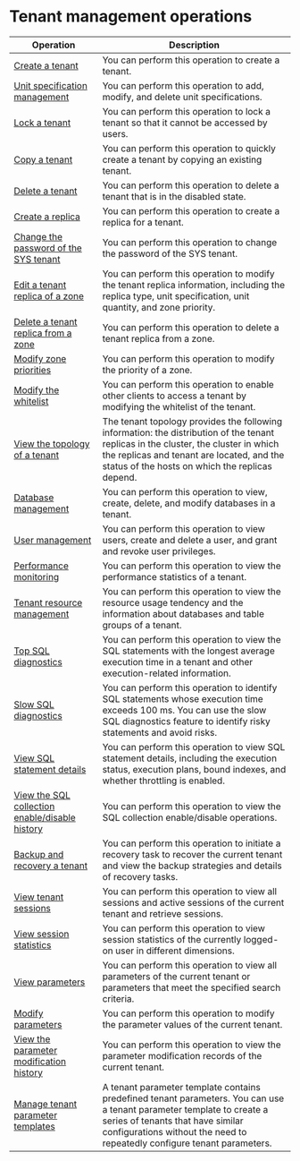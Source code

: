 # Tenant management operations

|                                              Operation                                              |                                                                                                              Description                                                                                                              |
|-----------------------------------------------------------------------------------------------------|---------------------------------------------------------------------------------------------------------------------------------------------------------------------------------------------------------------------------------------|
| [Create a tenant](2.manage-basic-tenant-operations/1.create-a-tenant-3.md)                                      | You can perform this operation to create a tenant.                                                                                                                                                                                    |
| [Unit specification management](2.manage-basic-tenant-operations/2.unit-specification-management.md)                        | You can perform this operation to add, modify, and delete unit specifications.                                                                                                                                                        |
| [Lock a tenant](2.manage-basic-tenant-operations/4.locked-tenants.md)                                        | You can perform this operation to lock a tenant so that it cannot be accessed by users.                                                                                                                                               |
| [Copy a tenant](2.manage-basic-tenant-operations/5.replication-tenant.md)                                        | You can perform this operation to quickly create a tenant by copying an existing tenant.                                                                                                                                              |
| [Delete a tenant](2.manage-basic-tenant-operations/6.delete-a-tenant.md)                                      | You can perform this operation to delete a tenant that is in the disabled state.                                                                                                                                                      |
| [Create a replica](2.manage-basic-tenant-operations/7.add-copy.md)                                     | You can perform this operation to create a replica for a tenant.                                                                                                                                                                      |
| [Change the password of the SYS tenant](2.manage-basic-tenant-operations/8.change-the-sysy-tenant-password.md)                | You can perform this operation to change the password of the SYS tenant.                                                                                                                                                              |
| [Edit a tenant replica of a zone](2.manage-basic-tenant-operations/9.edit-a-zone.md)                      | You can perform this operation to modify the tenant replica information, including the replica type, unit specification, unit quantity, and zone priority.                                                                            |
| [Delete a tenant replica from a zone](2.manage-basic-tenant-operations/10.delete-a-replica-of-a-tenant-in-a-private-zone.md)                  | You can perform this operation to delete a tenant replica from a zone.                                                                                                                                                                |
| [Modify zone priorities](2.manage-basic-tenant-operations/11.modify-a-zone-priority.md)                               | You can perform this operation to modify the priority of a zone.                                                                                                                                                                      |
| [Modify the whitelist](2.manage-basic-tenant-operations/12.modify-whitelist.md)                                 | You can perform this operation to enable other clients to access a tenant by modifying the whitelist of the tenant.                                                                                                                   |
| [View the topology of a tenant](3.view-the-tenant-topology-1.md)                        | The tenant topology provides the following information: the distribution of the tenant replicas in the cluster, the cluster in which the replicas and tenant are located, and the status of the hosts on which the replicas depend.   |
| [Database management](4.database-management.md)                                  | You can perform this operation to view, create, delete, and modify databases in a tenant.                                                                                                                                             |
| [User management](5.user-management-under-a-mysqL-tenant.md)                 | You can perform this operation to view users, create and delete a user, and grant and revoke user privileges.                                                                                             |
| [Performance monitoring](7.performance-monitoring.md)                               | You can perform this operation to view the performance statistics of a tenant.                                                                                                                                                        |
| [Tenant resource management](8.tenant-resource-management.md)                           | You can perform this operation to view the resource usage tendency and the information about databases and table groups of a tenant.                                                                                                  |
| [Top SQL diagnostics](10.sql-diagnostics/2.topsql-diagnostics.md)                                  | You can perform this operation to view the SQL statements with the longest average execution time in a tenant and other execution-related information.                                                                                |
| [Slow SQL diagnostics](10.sql-diagnostics/3.slowsql-diagnostics.md)                                 | You can perform this operation to identify SQL statements whose execution time exceeds 100 ms. You can use the slow SQL diagnostics feature to identify risky statements and avoid risks.                                             |
| [View SQL statement details](10.sql-diagnostics/5.view-sql-details.md)                           | You can perform this operation to view SQL statement details, including the execution status, execution plans, bound indexes, and whether throttling is enabled.                                                                      |
| [View the SQL collection enable/disable history](10.sql-diagnostics/6.view-the-collection-switch-history.md)        | You can perform this operation to view the SQL collection enable/disable operations.                                                                                                                                                  |
| [Backup and recovery a tenant](12.backup-and-recover-a-tenant/1.backup-and-recover-overview.md)                         | You can perform this operation to initiate a recovery task to recover the current tenant and view the backup strategies and details of recovery tasks.                                                                                |
| [View tenant sessions](13.session-management/1.view-tenant-sessions-1.md)                                 | You can perform this operation to view all sessions and active sessions of the current tenant and retrieve sessions.                                                                                                                  |
| [View session statistics](13.session-management/2.view-session-statistics-1.md)                              | You can perform this operation to view session statistics of the currently logged-on user in different dimensions.                                                                                                                    |
| [View parameters](14.parameters/1.view-the-parameter-list-3.md)                                      | You can perform this operation to view all parameters of the current tenant or parameters that meet the specified search criteria.                                                                                                    |
| [Modify parameters](14.parameters/2.modify-parameters-3.md)                                    | You can perform this operation to modify the parameter values of the current tenant.                                                                                                                                                  |
| [View the parameter modification history](14.parameters/3.view-parameter-modification-history-3.md)              | You can perform this operation to view the parameter modification records of the current tenant.                                                                                                                                      |
| [Manage tenant parameter templates](15.tenant-parameter-template-management.md)                    | A tenant parameter template contains predefined tenant parameters. You can use a tenant parameter template to create a series of tenants that have similar configurations without the need to repeatedly configure tenant parameters. |
